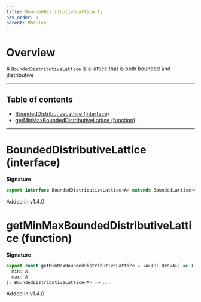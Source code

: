 ```yaml
---
title: BoundedDistributiveLattice.ts
nav_order: 9
parent: Modules
---
```


# Overview

A `BoundedDistributiveLattice` is a lattice that is both bounded and distributive

---

<h2 class="text-delta">Table of contents</h2>

- [BoundedDistributiveLattice (interface)](#boundeddistributivelattice-interface)
- [getMinMaxBoundedDistributiveLattice (function)](#getminmaxboundeddistributivelattice-function)

---

# BoundedDistributiveLattice (interface)

**Signature**

```ts
export interface BoundedDistributiveLattice<A> extends BoundedLattice<A>, DistributiveLattice<A> {}
```

Added in v1.4.0

# getMinMaxBoundedDistributiveLattice (function)

**Signature**

```ts
export const getMinMaxBoundedDistributiveLattice = <A>(O: Ord<A>) => (
  min: A,
  max: A
): BoundedDistributiveLattice<A> => ...
```

Added in v1.4.0
